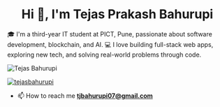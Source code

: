 <h1 align="center">Hi 👋, I'm Tejas Prakash Bahurupi</h1>
🎓 I'm a third-year IT student at PICT, Pune, passionate about software development, blockchain, and AI.  
💻 I love building full-stack web apps, exploring new tech, and solving real-world problems through code.

<p align="left"> <img src="https://komarev.com/ghpvc/?username=tejasbahurupi&label=Profile%20views&color=0e75b6&style=flat" alt="Tejas Bahurupi" /> </p>

<p align="left"> <a href="https://github.com/ryo-ma/github-profile-trophy"><img src="https://github-profile-trophy.vercel.app/?username=tejasbahurupi" alt="tejasbahurupi" /></a> </p>

- 📫 How to reach me **tjbahurupi07@gmail.com**

